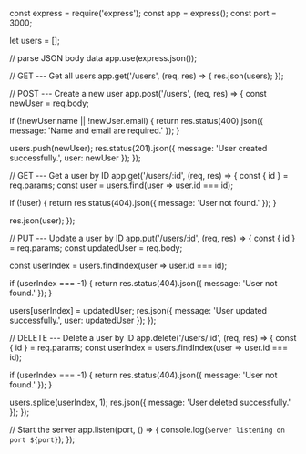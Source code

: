 const express = require('express');
const app = express();
const port = 3000;

let users = [];

// parse JSON body data
app.use(express.json());

// GET  --- Get all users
app.get('/users', (req, res) => {
  res.json(users);
});

// POST --- Create a new user
app.post('/users', (req, res) => {
  const newUser = req.body;

  if (!newUser.name || !newUser.email) {
    return res.status(400).json({ message: 'Name and email are required.' });
  }

  users.push(newUser);
  res.status(201).json({ message: 'User created successfully.', user: newUser });
});

// GET --- Get a user by ID
app.get('/users/:id', (req, res) => {
  const { id } = req.params;
  const user = users.find(user => user.id === id);

  if (!user) {
    return res.status(404).json({ message: 'User not found.' });
  }

  res.json(user);
});

// PUT --- Update a user by ID
app.put('/users/:id', (req, res) => {
  const { id } = req.params;
  const updatedUser = req.body;

  const userIndex = users.findIndex(user => user.id === id);

  if (userIndex === -1) {
    return res.status(404).json({ message: 'User not found.' });
  }

  users[userIndex] = updatedUser;
  res.json({ message: 'User updated successfully.', user: updatedUser });
});

// DELETE --- Delete a user by ID
app.delete('/users/:id', (req, res) => {
  const { id } = req.params;
  const userIndex = users.findIndex(user => user.id === id);

  if (userIndex === -1) {
    return res.status(404).json({ message: 'User not found.' });
  }

  users.splice(userIndex, 1);
  res.json({ message: 'User deleted successfully.' });
});

// Start the server
app.listen(port, () => {
  console.log(`Server listening on port ${port}`);
});
